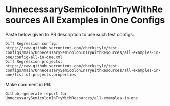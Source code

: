 # UnnecessarySemicolonInTryWithResources All Examples in One Configs
Paste below given to PR description to use such test configs:
```
Diff Regression config: https://raw.githubusercontent.com/checkstyle/test-configs/main/UnnecessarySemicolonInTryWithResources/all-examples-in-one/config-all-in-one.xml
Diff Regression projects: https://raw.githubusercontent.com/checkstyle/test-configs/main/UnnecessarySemicolonInTryWithResources/all-examples-in-one/list-of-projects.properties
```
Make comment in PR:
```
Github, generate report for UnnecessarySemicolonInTryWithResources/all-examples-in-one
```
